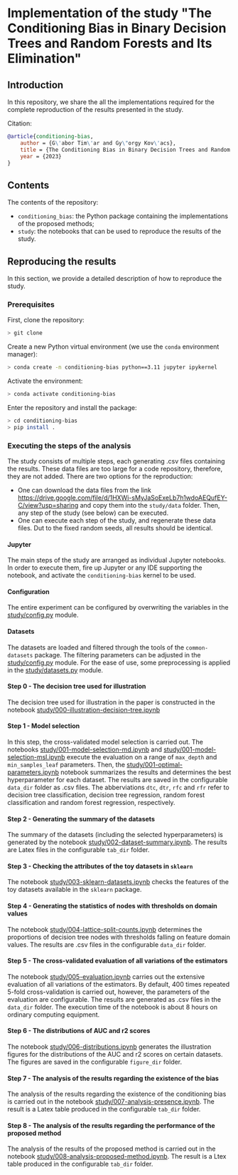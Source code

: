 # Implementation of the study "The Conditioning Bias in Binary Decision Trees and Random Forests and Its Elimination"

## Introduction

In this repository, we share the all the implementations required for the complete reproduction of the results presented in the study.

Citation:

```bibtex
@article{conditioning-bias,
    author = {G\'abor Tim\'ar and Gy\"orgy Kov\'acs},
    title = {The Conditioning Bias in Binary Decision Trees and Random Forests and Its Elimination},
    year = {2023}
}
```

## Contents

The contents of the repository:

* `conditioning_bias`: the Python package containing the implementations of the proposed methods;
* `study`: the notebooks that can be used to reproduce the results of the study.

## Reproducing the results

In this section, we provide a detailed description of how to reproduce the study.

### Prerequisites

First, clone the repository:

```bash
> git clone
```

Create a new Python virtual environment (we use the `conda` environment manager):

```bash
> conda create -n conditioning-bias python==3.11 jupyter ipykernel
```

Activate the environment:

```bash
> conda activate conditioning-bias
```

Enter the repository and install the package:

```bash
> cd conditioning-bias
> pip install .
```

### Executing the steps of the analysis

The study consists of multiple steps, each generating .csv files containing the results. These data files are too large for a code repository, therefore, they are not added. There are two options for the reproduction:

* One can download the data files from the link https://drive.google.com/file/d/1HXWi-sMyJaSoExeLb7h1wdoAEQufEY-C/view?usp=sharing and copy them into the `study/data` folder. Then, any step of the study (see below) can be executed.
* One can execute each step of the study, and regenerate these data files. Dut to the fixed random seeds, all results should be identical.

#### Jupyter

The main steps of the study are arranged as individual Jupyter notebooks. In order to execute them, fire up Jupyter or any IDE supporting the notebook, and activate the `conditioning-bias` kernel to be used.

#### Configuration

The entire experiment can be configured by overwriting the variables in the [study/config.py](study/config.py) module.

#### Datasets

The datasets are loaded and filtered through the tools of the `common-datasets` package.  The filtering parameters can be adjusted in the [study/config.py](study/config.py) module. For the ease of use, some preprocessing is applied in the [study/datasets.py](study/datasets.py) module.

#### Step 0 - The decision tree used for illustration

The decision tree used for illustration in the paper is constructed in the notebook [study/000-illustration-decision-tree.ipynb](study/000-illustration-decision-tree.ipynb)

#### Step 1 - Model selection

In this step, the cross-validated model selection is carried out. The notebooks [study/001-model-selection-md.ipynb](study/001-model-selection-md.ipynb) and [study/001-model-selection-msl.ipynb](study/001-model-selection-msl.ipynb) execute the evaluation on a range of `max_depth` and `min_samples_leaf` parameters. Then, the [study/001-optimal-parameters.ipynb](study/001-optimal-parameters.ipynb) notebook summarizes the results and determines the best hyperparameter for each dataset. The results are saved in the configurable `data_dir` folder as .csv files. The abberviations `dtc`, `dtr`, `rfc` and `rfr` refer to decision tree classification, decision tree regression, random forest classification and random forest regression, respectively.

#### Step 2 - Generating the summary of the datasets

The summary of the datasets (including the selected hyperparameters) is generated by the notebook [study/002-dataset-summary.ipynb](study/002-dataset-summary.ipynb). The results are Latex files in the configurable `tab_dir` folder.

#### Step 3 - Checking the attributes of the toy datasets in `sklearn`

The notebook [study/003-sklearn-datasets.ipynb](study/003-sklearn-datasets.ipynb) checks the features of the toy datasets available in the `sklearn` package.

#### Step 4 - Generating the statistics of nodes with thresholds on domain values

The notebook [study/004-lattice-split-counts.ipynb](study/004-lattice-split-counts.ipynb) determines the proportions of decision tree nodes with thresholds falling on feature domain values. The results are .csv files in the configurable `data_dir` folder.

#### Step 5 - The cross-validated evaluation of all variations of the estimators

The notebook [study/005-evaluation.ipynb](study/005-evaluation.ipynb) carries out the extensive evaluation of all variations of the estimators. By default, 400 times repeated 5-fold cross-validation is carried out, however, the parameters of the evaluation are configurable. The results are generated as .csv files in the `data_dir` folder. The execution time of the notebook is about 8 hours on ordinary computing equipment.

#### Step 6 - The distributions of AUC and r2 scores

The notebook [study/006-distributions.ipynb](study/006-distributions.ipynb) generates the illustration figures for the distributions of the AUC and r2 scores on certain datasets. The figures are saved in the configurable `figure_dir` folder.

#### Step 7 - The analysis of the results regarding the existence of the bias

The analysis of the results regarding the existence of the conditioning bias is carried out in the notebook [study/007-analysis-presence.ipynb](study/007-analysis-presence.ipynb). The result is a Latex table produced in the configurable `tab_dir` folder.

#### Step 8 - The analysis of the results regarding the performance of the proposed method

The analysis of the results of the proposed method is carried out in the notebook [study/008-analysis-proposed-method.ipynb](study/008-analysis-proposed-method.ipynb). The result is a Ltex table produced in the configurable `tab_dir` folder.
